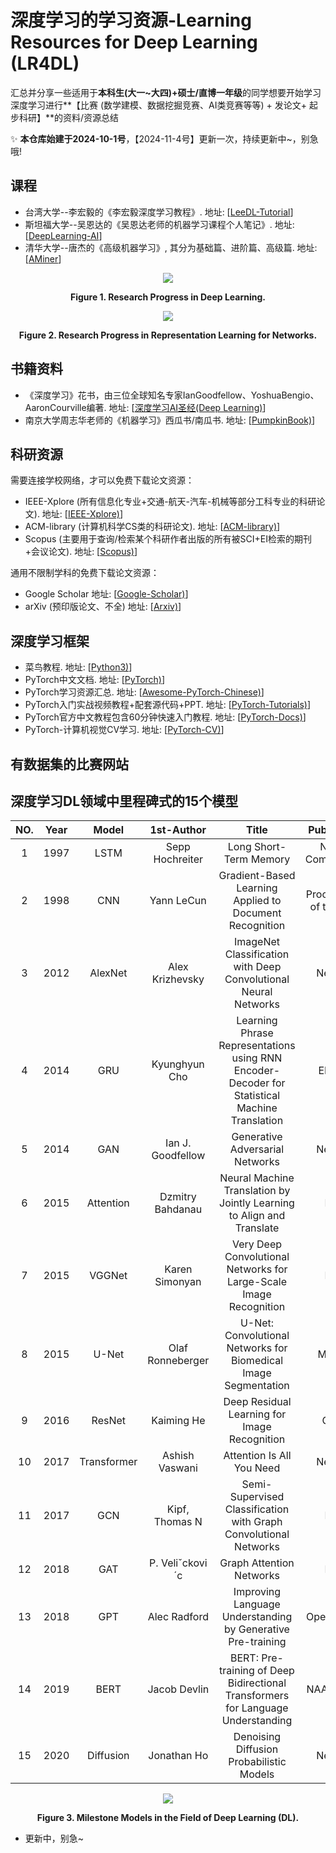 # 深度学习的学习资源-Learning Resources for Deep Learning (LR4DL)

汇总并分享一些适用于**本科生(大一~大四)+硕士/直博一年级**的同学想要开始学习深度学习进行**【比赛 (数学建模、数据挖掘竞赛、AI类竞赛等等) + 发论文+ 起步科研】**的资料/资源总结

✨ **本仓库始建于2024-10-1号**，【2024-11-4号】更新一次，持续更新中~，别急哦!

## 课程

* 台湾大学--李宏毅的《李宏毅深度学习教程》. 地址: [[LeeDL-Tutorial](https://github.com/datawhalechina/leedl-tutorial)]
* 斯坦福大学--吴恩达的《吴恩达老师的机器学习课程个人笔记》. 地址: [[DeepLearning-AI](https://github.com/fengdu78/Coursera-ML-AndrewNg-Notes)]
* 清华大学--唐杰的《高级机器学习》, 其分为基础篇、进阶篇、高级篇. 地址: [[AMiner](https://www.aminer.cn/aml)] 

<p align="center">
<img align="middle" src="https://github.com/JKZuo/Learning-Resources-for-Deep-Learning/blob/main/fig1.png"/>
</p>
<p align = "center">
<b>Figure 1. Research Progress in Deep Learning. </b> 
</p>

<p align="center">
<img align="middle" src="https://github.com/JKZuo/Learning-Resources-for-Deep-Learning/blob/main/fig2.png"/>
</p>
<p align = "center">
<b>Figure 2. Research Progress in Representation Learning for Networks. </b> 
</p>

## 书籍资料

* 《深度学习》花书，由三位全球知名专家IanGoodfellow、YoshuaBengio、AaronCourville编著. 地址: [[深度学习AI圣经(Deep Learning)](https://github.com/MingchaoZhu/DeepLearning)] 
* 南京大学周志华老师的《机器学习》西瓜书/南瓜书. 地址: [[PumpkinBook)](https://github.com/datawhalechina/pumpkin-book)]

## 科研资源

需要连接学校网络，才可以免费下载论文资源：
* IEEE-Xplore (所有信息化专业+交通-航天-汽车-机械等部分工科专业的科研论文). 地址: [[IEEE-Xplore)](https://ieeexplore.ieee.org/Xplore/home.jsp)]
* ACM-library (计算机科学CS类的科研论文). 地址: [[ACM-library)](https://dl.acm.org/journals)]
* Scopus (主要用于查询/检索某个科研作者出版的所有被SCI+EI检索的期刊+会议论文). 地址: [[Scopus)](https://www.scopus.com/search/form.uri?display=basic&zone=header&origin=searchbasic#basic)]

通用不限制学科的免费下载论文资源：
* Google Scholar 地址: [[Google-Scholar)](https://scholar.google.com.hk/?hl=zh-CN)]
* arXiv (预印版论文、不全) 地址: [[Arxiv)](https://arxiv.org/)]
  
## 深度学习框架
* 菜鸟教程. 地址: [[Python3)](https://www.runoob.com/python3/python3-tutorial.html)]
* PyTorch中文文档. 地址: [[PyTorch)](https://pytorch-cn.readthedocs.io/zh/latest/)]
* PyTorch学习资源汇总. 地址: [[Awesome-PyTorch-Chinese)](https://github.com/INTERMT/Awesome-PyTorch-Chinese)]
* PyTorch入门实战视频教程+配套源代码+PPT. 地址: [[PyTorch-Tutorials)](https://github.com/dragen1860/Deep-Learning-with-PyTorch-Tutorials)]
* PyTorch官方中文教程包含60分钟快速入门教程. 地址: [[PyTorch-Docs)](https://github.com/fendouai/PyTorchDocs)]
* PyTorch-计算机视觉CV学习. 地址: [[PyTorch-CV)](https://github.com/AccumulateMore/CV)]
  
## 有数据集的比赛网站

## 深度学习DL领域中里程碑式的15个模型
| NO. | Year | Model | 1st-Author | Title | Publication | 
|:--:| :--: | :--: | :--: | :--: | :--: |
| 1 | 1997 | LSTM | Sepp Hochreiter | Long Short-Term Memory | Neural Computation |
| 2 | 1998 | CNN | Yann LeCun | Gradient-Based Learning Applied to Document Recognition | Proceedings of the IEEE |
| 3 | 2012 | AlexNet | Alex Krizhevsky | ImageNet Classification with Deep Convolutional Neural Networks | NeurIPS |
| 4 | 2014 | GRU | Kyunghyun Cho | Learning Phrase Representations using RNN Encoder-Decoder for Statistical Machine Translation | EMNLP |
| 5 | 2014 | GAN | Ian J. Goodfellow | Generative Adversarial Networks | NeurIPS |
| 6 | 2015 | Attention | Dzmitry Bahdanau | Neural Machine Translation by Jointly Learning to Align and Translate | ICLR |
| 7 | 2015 | VGGNet | Karen Simonyan | Very Deep Convolutional Networks for Large-Scale Image Recognition | ICLR |
| 8 | 2015 | U-Net | Olaf Ronneberger | U-Net: Convolutional Networks for Biomedical Image Segmentation | MICCAI |
| 9 | 2016 | ResNet | Kaiming He | Deep Residual Learning for Image Recognition | CVPR |
| 10 | 2017 | Transformer | Ashish Vaswani | Attention Is All You Need | NeurIPS |
| 11 | 2017 | GCN | Kipf, Thomas N | Semi-Supervised Classification with Graph Convolutional Networks | ICLR |
| 12 | 2018 | GAT | P. Veliˇckovi´c | Graph Attention Networks |  ICLR |
| 13 | 2018 | GPT | Alec Radford | Improving Language Understanding by Generative Pre-training | OpenAI Blog |
| 14 | 2019 | BERT | Jacob Devlin | BERT: Pre-training of Deep Bidirectional Transformers for Language Understanding | NAACL-HLT |
| 15 | 2020 | Diffusion | Jonathan Ho | Denoising Diffusion Probabilistic Models | NeurIPS |

<p align="center">
<img align="middle" src="https://github.com/JKZuo/Learning-Resources-for-Deep-Learning/blob/main/fig3.png"/>
</p>
<p align = "center">
<b>Figure 3. Milestone Models in the Field of Deep Learning (DL). </b> 
</p>

* 更新中，别急~
